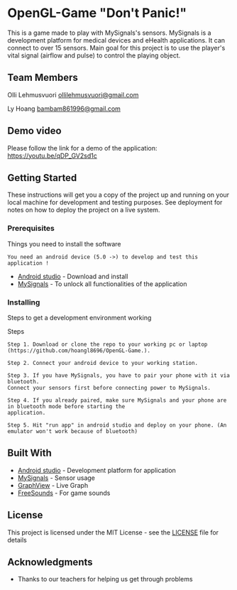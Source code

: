 # OpenGL-Game "Don't Panic!"
This is a game made to play with MySignals's sensors. MySignals is a development platform for medical devices and eHealth applications. It can connect to over 15 sensors. Main goal for this project is to use the player's vital signal (airflow and pulse) to control the playing object.
## Team Members
Olli Lehmusvuori ollilehmusvuori@gmail.com

Ly Hoang bambam861996@gmail.com
## Demo video
Please follow the link for a demo of the application: https://youtu.be/qDP_GV2sd1c
## Getting Started
These instructions will get you a copy of the project up and running on your local machine for development and testing purposes.
See deployment for notes on how to deploy the project on a live system.
### Prerequisites
Things you need to install the software
```
You need an android device (5.0 ->) to develop and test this application !
```
* [Android studio](https://developer.android.com/studio/index.html) - Download and install
* [MySignals](http://www.my-signals.com/) - To unlock all functionalities of the application

### Installing

Steps to get a development environment working

Steps

```
Step 1. Download or clone the repo to your working pc or laptop (https://github.com/hoangl8696/OpenGL-Game.).
```
```
Step 2. Connect your android device to your working station.
```

```
Step 3. If you have MySignals, you have to pair your phone with it via bluetooth.
Connect your sensors first before connecting power to MySignals.
```
```
Step 4. If you already paired, make sure MySignals and your phone are in bluetooth mode before starting the
application.
```
```
Step 5. Hit "run app" in android studio and deploy on your phone. (An emulator won't work because of bluetooth)
```


## Built With

* [Android studio](https://developer.android.com/studio/index.html/) - Development platform for application
* [MySignals](http://www.my-signals.com/) - Sensor usage
* [GraphView](www.android-graphview.org/) - Live Graph
* [FreeSounds](www.freesound.org/) - For game sounds


## License

This project is licensed under the MIT License - see the [LICENSE](LICENSE) file for details

## Acknowledgments

* Thanks to our teachers for helping us get through problems 
